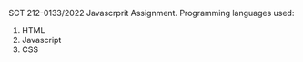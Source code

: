SCT 212-0133/2022
Javascrprit Assignment.
Programming languages used:
 1. HTML
 2. Javascript
 3. CSS
